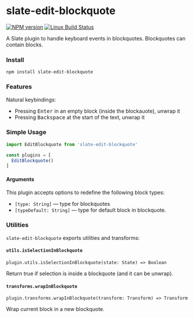 # slate-edit-blockquote

[![NPM version](https://badge.fury.io/js/slate-edit-blockquote.svg)](http://badge.fury.io/js/slate-edit-blockquote)
[![Linux Build Status](https://travis-ci.org/GitbookIO/slate-edit-blockquote.png?branch=master)](https://travis-ci.org/GitbookIO/slate-edit-blockquote)

A Slate plugin to handle keyboard events in blockquotes. Blockquotes can contain blocks.

### Install

```
npm install slate-edit-blockquote
```

### Features

Natural keybindings:

- Pressing <kbd>Enter</kbd> in an empty block (inside the blockauote), unwrap it
- Pressing <kbd>Backspace</kbd> at the start of the text, unwrap it

### Simple Usage

```js
import EditBlockquote from 'slate-edit-blockquote'

const plugins = [
  EditBlockquote()
]
```

#### Arguments

This plugin accepts options to redefine the following block types:

- ``[type: String]`` — type for blockquotes
- ``[typeDefault: String]`` — type for default block in blockquote.

### Utilities

`slate-edit-blockquote` exports utilities and transforms:

#### `utils.isSelectionInBlockquote`

`plugin.utils.isSelectionInBlockquote(state: State) => Boolean`

Return true if selection is inside a blockquote (and it can be unwrap).

#### `transforms.wrapInBlockquote`

`plugin.transforms.wrapInBlockquote(transform: Transform) => Transform`

Wrap current block in a new blockquote.
